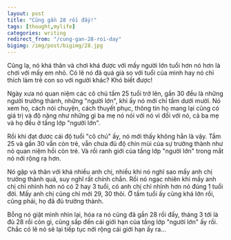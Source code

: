 ```yaml
---
layout: post
title: "Cũng gần 28 rồi đấy!"
tags: [thought,mylife]
categories: writing
redirect_from: "/cung-gan-28-roi-day"
bigimg: /img/post/bigimg/28.jpg
---
```


Cũng lạ, nó khá thân và chơi khá được với mấy người lớn tuổi hơn nó hơn là chơi với mấy em nhỏ. Có lẽ nó đã quá già so với tuổi của mình hay nó chỉ thích làm trẻ con so với người khác? Khó biết được!

Ngày xưa nó quan niệm các cô chú tầm 25 tuổi trở lên, gần 30 đều là những người trưởng thành, những "người lớn", khi ấy nó mới chỉ tầm dưới mười. Nó xem họ, cách nói chuyện, cách thuyết phục, thông tin họ mang lại cũng có giá trị và độ nặng như những gì ba mẹ nó nói với nó vì đối với nó, cả ba mẹ và họ đều ở tầng lớp "người lớn".

Rồi khi đạt đươc cái độ tuổi "cô chú" ấy, nó mới thấy không hẳn là vậy. Tầm 25 và gần 30 vẫn còn trẻ, vẫn chưa đủ độ chín mùi của sự trưởng thành như nó quan niệm hồi còn trẻ. Và rồi ranh giới của tầng lớp "người lớn" trong mắt nó nới rộng rạ hơn.

Nó gặp và thân với khá nhiều anh chị, nhiều khi nó nghĩ sao mấy anh chị trưởng thành quá, suy nghĩ rất chính chắn. Rồi nó ngạc nhiên khi mấy anh chị chỉ nhỉnh hơn nó có 2 hay 3 tuổi, có anh chị chỉ nhỉnh hơn nó đúng 1 tuổi đời. Mấy anh chị cũng chỉ mới 29, 30 thôi. Ờ tầm tuổi ấy cũng khá lớn rồi, cũng phải, họ đã đủ trưởng thành.

Bỗng nó giật mình nhìn lại, hóa ra nó cũng đã gần 28 rồi đấy, tháng 3 tới là đủ 28 rồi còn gì, cũng sắp đến cái giới hạn của tầng lớp "người lớn" ấy rồi. Chắc có lẽ nó sẽ lại tiếp tục nới rộng cái giới hạn ấy ra...